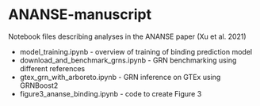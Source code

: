 # ANANSE-manuscript

Notebook files describing analyses in the ANANSE paper (Xu et al. 2021)

* model_training.ipynb - overview of training of binding prediction model
* download_and_benchmark_grns.ipynb - GRN benchmarking using different references
* gtex_grn_with_arboreto.ipynb - GRN inference on GTEx using GRNBoost2
* figure3_ananse_binding.ipynb - code to create Figure 3

